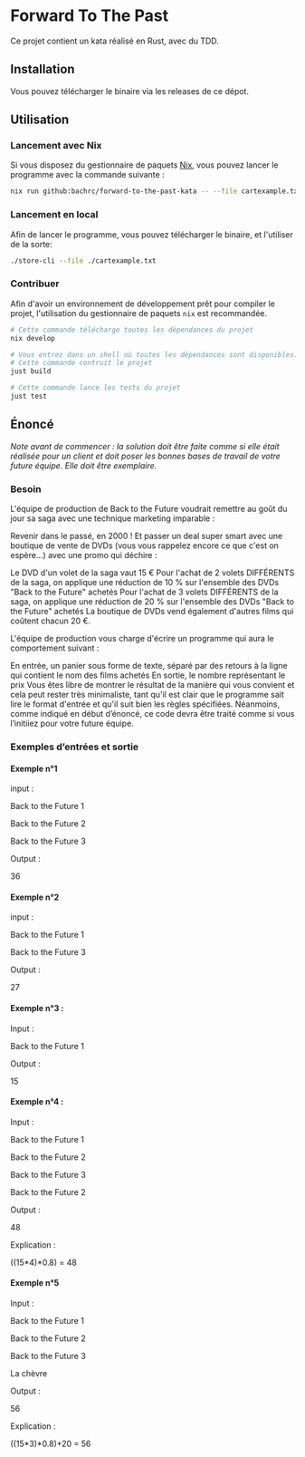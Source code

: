 # Forward To The Past

Ce projet contient un kata réalisé en Rust, avec du TDD.

## Installation

Vous pouvez télécharger le binaire via les releases de ce dépot.

## Utilisation

### Lancement avec Nix

Si vous disposez du gestionnaire de paquets [Nix](https://nixos.org/), vous pouvez lancer le programme avec la commande suivante :

```bash
nix run github:bachrc/forward-to-the-past-kata -- --file cartexample.txt
```

### Lancement en local

Afin de lancer le programme, vous pouvez télécharger le binaire, et l'utiliser de la sorte:

```bash
./store-cli --file ./cartexample.txt 
```

### Contribuer

Afin d'avoir un environnement de développement prêt pour compiler le projet, l'utilisation du gestionnaire de paquets `nix`
est recommandée.

```bash
# Cette commande télécharge toutes les dépendances du projet
nix develop

# Vous entrez dans un shell où toutes les dépendances sont disponibles. 
# Cette commande contruit le projet
just build

# Cette commande lance les tests du projet
just test
```

## Énoncé

_Note avant de commencer : la solution doit être faite comme si elle était réalisée pour un client et doit poser les bonnes bases de travail de votre future équipe. Elle doit être exemplaire._

### Besoin

L'équipe de production de Back to the Future voudrait remettre au goût du jour sa saga avec une technique marketing imparable :

Revenir dans le passé, en 2000 ! Et passer un deal super smart avec une boutique de vente de DVDs (vous vous rappelez encore ce que c'est on espère…) avec une promo qui déchire :

Le DVD d'un volet de la saga vaut 15 €
Pour l'achat de 2 volets DIFFÉRENTS de la saga, on applique une réduction de 10 % sur l'ensemble des DVDs "Back to the Future" achetés
Pour l'achat de 3 volets DIFFÉRENTS de la saga, on applique une réduction de 20 % sur l'ensemble des DVDs "Back to the Future" achetés
La boutique de DVDs vend également d'autres films qui coûtent chacun 20 €.

L'équipe de production vous charge d'écrire un programme qui aura le comportement suivant :

En entrée, un panier sous forme de texte, séparé par des retours à la ligne qui contient le nom des films achetés
En sortie, le nombre représentant le prix
Vous êtes libre de montrer le résultat de la manière qui vous convient et cela peut rester très minimaliste, tant qu'il est clair que le programme sait lire le format d'entrée et qu'il suit bien les règles spécifiées. Néanmoins, comme indiqué en début d’énoncé, ce code devra être traité comme si vous l’initiiez pour votre future équipe.

### Exemples d’entrées et sortie

#### Exemple n°1

input :

Back to the Future 1

Back to the Future 2

Back to the Future 3

Output :

36

#### Exemple n°2

input :

Back to the Future 1

Back to the Future 3

Output :

27

#### Exemple n°3 :

Input :

Back to the Future 1

Output :

15

#### Exemple n°4 :

Input :

Back to the Future 1

Back to the Future 2

Back to the Future 3

Back to the Future 2

Output :

48

Explication :

((15*4)*0.8) = 48

#### Exemple n°5

Input :

Back to the Future 1

Back to the Future 2

Back to the Future 3

La chèvre

Output :

56

Explication :

((15*3)*0.8)+20 = 56
